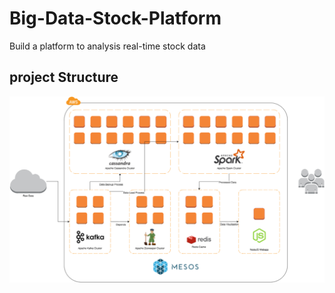 # Big-Data-Stock-Platform
Build a platform to analysis real-time stock data




## project Structure
![image](https://github.com/FeiWang810/Big-Data-Stock-Platform/blob/master/images/Structure.png)


